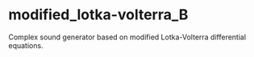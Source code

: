 # modified_lotka-volterra_B
Complex sound generator based on modified Lotka-Volterra differential equations.
